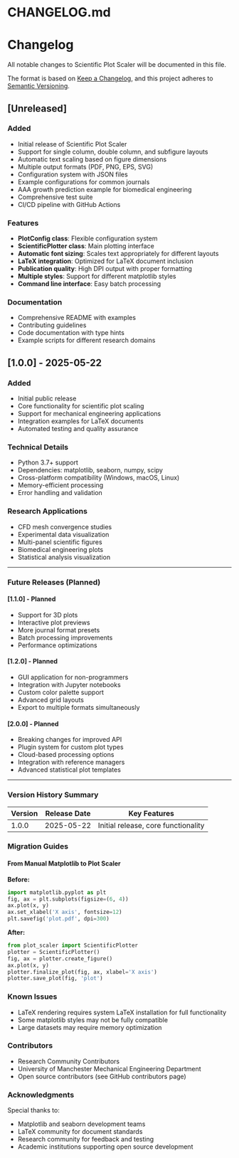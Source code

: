 # CHANGELOG.md

# Changelog

All notable changes to Scientific Plot Scaler will be documented in this file.

The format is based on [Keep a Changelog](https://keepachangelog.com/en/1.0.0/),
and this project adheres to [Semantic Versioning](https://semver.org/spec/v2.0.0.html).

## [Unreleased]

### Added
- Initial release of Scientific Plot Scaler
- Support for single column, double column, and subfigure layouts
- Automatic text scaling based on figure dimensions
- Multiple output formats (PDF, PNG, EPS, SVG)
- Configuration system with JSON files
- Example configurations for common journals
- AAA growth prediction example for biomedical engineering
- Comprehensive test suite
- CI/CD pipeline with GitHub Actions

### Features
- **PlotConfig class**: Flexible configuration system
- **ScientificPlotter class**: Main plotting interface
- **Automatic font sizing**: Scales text appropriately for different layouts
- **LaTeX integration**: Optimized for LaTeX document inclusion
- **Publication quality**: High DPI output with proper formatting
- **Multiple styles**: Support for different matplotlib styles
- **Command line interface**: Easy batch processing

### Documentation
- Comprehensive README with examples
- Contributing guidelines
- Code documentation with type hints
- Example scripts for different research domains

## [1.0.0] - 2025-05-22

### Added
- Initial public release
- Core functionality for scientific plot scaling
- Support for mechanical engineering applications
- Integration examples for LaTeX documents
- Automated testing and quality assurance

### Technical Details
- Python 3.7+ support
- Dependencies: matplotlib, seaborn, numpy, scipy
- Cross-platform compatibility (Windows, macOS, Linux)
- Memory-efficient processing
- Error handling and validation

### Research Applications
- CFD mesh convergence studies
- Experimental data visualization  
- Multi-panel scientific figures
- Biomedical engineering plots
- Statistical analysis visualization

---

### Future Releases (Planned)

#### [1.1.0] - Planned
- Support for 3D plots
- Interactive plot previews
- More journal format presets
- Batch processing improvements
- Performance optimizations

#### [1.2.0] - Planned  
- GUI application for non-programmers
- Integration with Jupyter notebooks
- Custom color palette support
- Advanced grid layouts
- Export to multiple formats simultaneously

#### [2.0.0] - Planned
- Breaking changes for improved API
- Plugin system for custom plot types
- Cloud-based processing options
- Integration with reference managers
- Advanced statistical plot templates

---

### Version History Summary

| Version | Release Date | Key Features |
|---------|-------------|--------------|
| 1.0.0   | 2025-05-22  | Initial release, core functionality |

### Migration Guides

#### From Manual Matplotlib to Plot Scaler

**Before:**
```python
import matplotlib.pyplot as plt
fig, ax = plt.subplots(figsize=(6, 4))
ax.plot(x, y)
ax.set_xlabel('X axis', fontsize=12)
plt.savefig('plot.pdf', dpi=300)
```

**After:**
```python
from plot_scaler import ScientificPlotter
plotter = ScientificPlotter()
fig, ax = plotter.create_figure()
ax.plot(x, y)
plotter.finalize_plot(fig, ax, xlabel='X axis')
plotter.save_plot(fig, 'plot')
```

### Known Issues

- LaTeX rendering requires system LaTeX installation for full functionality
- Some matplotlib styles may not be fully compatible
- Large datasets may require memory optimization

### Contributors

- Research Community Contributors
- University of Manchester Mechanical Engineering Department
- Open source contributors (see GitHub contributors page)

### Acknowledgments

Special thanks to:
- Matplotlib and seaborn development teams
- LaTeX community for document standards
- Research community for feedback and testing
- Academic institutions supporting open source development